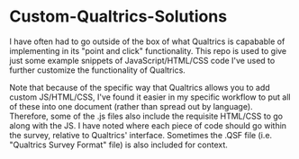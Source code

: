 # Custom-Qualtrics-Solutions

I have often had to go outside of the box of what Qualtrics is capabable of implementing in its "point and click" functionality. This repo is used to give just some example snippets of JavaScript/HTML/CSS code I've used to further customize the functionality of Qualtrics. 

Note that because of the specific way that Qualtrics allows you to add custom JS/HTML/CSS, I've found it easier in my specific workflow to put all of these into one document (rather than spread out by language). Therefore, some of the .js files also include the requisite HTML/CSS to go along with the JS. I have noted where each piece of code should go within the survey, relative to Qualtrics' interface. Sometimes the .QSF file (i.e. "Qualtrics Survey Format" file) is also included for context.
